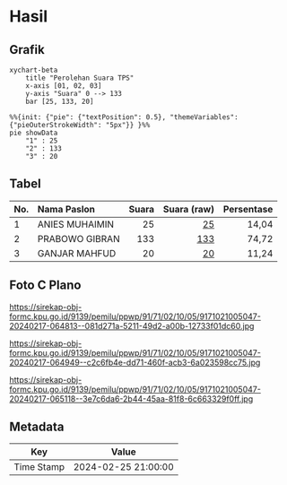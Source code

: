 # Hasil

## Grafik

```mermaid
xychart-beta
    title "Perolehan Suara TPS"
    x-axis [01, 02, 03]
    y-axis "Suara" 0 --> 133
    bar [25, 133, 20]
```

```mermaid
%%{init: {"pie": {"textPosition": 0.5}, "themeVariables": {"pieOuterStrokeWidth": "5px"}} }%%
pie showData
    "1" : 25
    "2" : 133
    "3" : 20
```

## Tabel

| No. | Nama Paslon    | Suara | Suara (raw) | Persentase |
|:--- |:-------------- | -----:| -----------:| ----------:|
| 1   | ANIES MUHAIMIN | 25    | [25][p-1]   | 14,04      |
| 2   | PRABOWO GIBRAN | 133   | [133][p-2]  | 74,72      |
| 3   | GANJAR MAHFUD  | 20    | [20][p-3]   | 11,24      |


[p-1]: https://github.com/gigit-pemilu/pemilu-2024-91-papua/blob/main/pilpres/hitung-suara/sub/91-papua/sub/71-kota-jayapura/sub/02-jayapura-selatan/sub/1005-entrop/sub/047-tps/sub/paslon-1.txt
[p-2]: https://github.com/gigit-pemilu/pemilu-2024-91-papua/blob/main/pilpres/hitung-suara/sub/91-papua/sub/71-kota-jayapura/sub/02-jayapura-selatan/sub/1005-entrop/sub/047-tps/sub/paslon-2.txt
[p-3]: https://github.com/gigit-pemilu/pemilu-2024-91-papua/blob/main/pilpres/hitung-suara/sub/91-papua/sub/71-kota-jayapura/sub/02-jayapura-selatan/sub/1005-entrop/sub/047-tps/sub/paslon-3.txt

## Foto C Plano

https://sirekap-obj-formc.kpu.go.id/9139/pemilu/ppwp/91/71/02/10/05/9171021005047-20240217-064813--081d271a-5211-49d2-a00b-12733f01dc60.jpg

https://sirekap-obj-formc.kpu.go.id/9139/pemilu/ppwp/91/71/02/10/05/9171021005047-20240217-064949--c2c6fb4e-dd71-460f-acb3-6a023598cc75.jpg

https://sirekap-obj-formc.kpu.go.id/9139/pemilu/ppwp/91/71/02/10/05/9171021005047-20240217-065118--3e7c6da6-2b44-45aa-81f8-6c663329f0ff.jpg


## Metadata

| Key        | Value               |
| ---------- | ------------------- |
| Time Stamp | 2024-02-25 21:00:00 |



